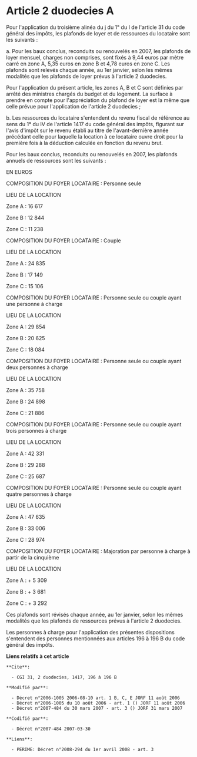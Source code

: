 # Article 2 duodecies A

Pour l'application du troisième alinéa du j du 1° du I de l'article 31 du code général des impôts, les plafonds de loyer et
de ressources du locataire sont les suivants :

a.  Pour les baux conclus, reconduits ou renouvelés en 2007, les plafonds de loyer mensuel, charges non comprises, sont fixés
à 9,44 euros par mètre carré en zone A, 5,35 euros en zone B et 4,78 euros en zone C. Les plafonds sont relevés chaque année,
au 1er janvier, selon les mêmes modalités que les plafonds de loyer prévus à l'article 2 duodecies.

Pour l'application du présent article, les zones A, B et C sont définies par arrêté des ministres chargés du budget et du
logement. La surface à prendre en compte pour l'appréciation du plafond de loyer est la même que celle prévue pour
l'application de l'article 2 duodecies ;

b. Les ressources du locataire s'entendent du revenu fiscal de référence au sens du 1° du IV de l'article 1417 du code
général des impôts, figurant sur l'avis d'impôt sur le revenu établi au titre de l'avant-dernière année précédant celle pour
laquelle la location à ce locataire ouvre droit pour la première fois à la déduction calculée en fonction du revenu brut.

Pour les baux conclus, reconduits ou renouvelés en 2007, les plafonds annuels de ressources sont les suivants :

EN EUROS

COMPOSITION DU FOYER LOCATAIRE : Personne seule

LIEU DE LA LOCATION

Zone A : 16 617 

Zone B : 12 844 

Zone C : 11 238 

COMPOSITION DU FOYER LOCATAIRE : Couple

LIEU DE LA LOCATION

Zone A : 24 835 

Zone B : 17 149 

Zone C : 15 106 

COMPOSITION DU FOYER LOCATAIRE : Personne seule ou couple ayant une personne à charge

LIEU DE LA LOCATION

Zone A : 29 854

Zone B : 20 625 

Zone C : 18 084 

COMPOSITION DU FOYER LOCATAIRE : Personne seule ou couple ayant deux personnes à charge

LIEU DE LA LOCATION

Zone A : 35 758

Zone B : 24 898

Zone C : 21 886

COMPOSITION DU FOYER LOCATAIRE : Personne seule ou couple ayant trois personnes à charge

LIEU DE LA LOCATION

Zone A : 42 331

Zone B : 29 288

Zone C : 25 687

COMPOSITION DU FOYER LOCATAIRE : Personne seule ou couple ayant quatre personnes à charge

LIEU DE LA LOCATION

Zone A : 47 635

Zone B : 33 006

Zone C : 28 974

COMPOSITION DU FOYER LOCATAIRE : Majoration par personne à charge à partir de la cinquième

LIEU DE LA LOCATION

Zone A : + 5 309

Zone B : + 3 681

Zone C : + 3 292

Ces plafonds sont révisés chaque année, au 1er janvier, selon les mêmes modalités que les plafonds de ressources prévus à
l'article 2 duodecies.

Les personnes à charge pour l'application des présentes dispositions s'entendent des personnes mentionnées aux articles 196 à
196 B du code général des impôts.

**Liens relatifs à cet article**

	**Cite**:

	  - CGI 31, 2 duodecies, 1417, 196 à 196 B

	**Modifié par**:

	  - Décret n°2006-1005 2006-08-10 art. 1 B, C, E JORF 11 août 2006
	  - Décret n°2006-1005 du 10 août 2006 - art. 1 () JORF 11 août 2006
	  - Décret n°2007-484 du 30 mars 2007 - art. 3 () JORF 31 mars 2007

	**Codifié par**:

	  - Décret n°2007-484 2007-03-30

	**Liens**:

	  - PERIME: Décret n°2008-294 du 1er avril 2008 - art. 3
